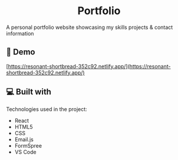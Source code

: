 <h1 align="center" id="title">Portfolio</h1>

<p id="description">A personal portfolio website showcasing my skills projects &amp; contact information</p>

<h2>🚀 Demo</h2>

[https://resonant-shortbread-352c92.netlify.app/](https://resonant-shortbread-352c92.netlify.app/)
  
<h2>💻 Built with</h2>

Technologies used in the project:

*   React
*   HTML5
*   CSS
*   Email.js
*   FormSpree
*   VS Code
